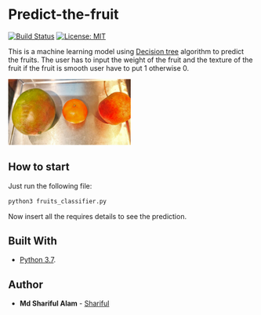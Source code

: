 # Predict-the-fruit

[![Build Status](http://192.168.1.37:9090/buildStatus/icon?job=predictTheFruit)](http://192.168.1.37:9090/job/predictTheFruit)
[![License: MIT](https://img.shields.io/badge/License-MIT-yellow.svg)](https://opensource.org/licenses/MIT) 

This is a machine learning model using [Decision tree](https://en.wikipedia.org/wiki/Decision_tree_model) algorithm to predict the fruits. The user has to input the weight of the fruit and the texture of the fruit if the fruit is smooth user have to put 1 otherwise 0.

<img src="./Image/1.jpg" width="250">

## How to start

Just run the following file:

```bash
python3 fruits_classifier.py
```
Now insert all the requires details to see the prediction.

## Built With
* [Python 3.7](https://www.python.org/downloads/).

## Author

* **Md Shariful Alam** - [Shariful](https://github.com/Shourov1)
